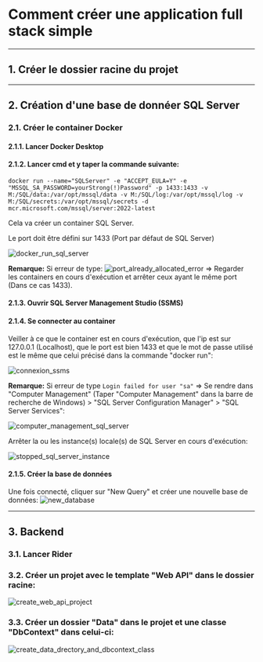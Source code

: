 # Comment créer une application full stack simple
***
## 1. Créer le dossier racine du projet
***
## 2. Création d'une base de donnéer SQL Server
### 2.1. Créer le container Docker
#### 2.1.1. Lancer Docker Desktop
#### 2.1.2. Lancer cmd et y taper la commande suivante:
`docker run --name="SQLServer" -e "ACCEPT_EULA=Y" -e "MSSQL_SA_PASSWORD=yourStrong(!)Password" -p 1433:1433 -v M:/SQL/data:/var/opt/mssql/data -v M:/SQL/log:/var/opt/mssql/log -v M:/SQL/secrets:/var/opt/mssql/secrets -d mcr.microsoft.com/mssql/server:2022-latest`

Cela va créer un container SQL Server.

Le port doit être défini sur 1433 (Port par défaut de SQL Server)

![docker_run_sql_server](https://files.catbox.moe/ewk24v.png)

**Remarque:**
Si erreur de type:
![port_already_allocated_error](https://files.catbox.moe/jcrvyz.png)
=> Regarder les containers en cours d'exécution et arrêter ceux ayant le même port (Dans ce cas 1433).
#### 2.1.3. Ouvrir SQL Server Management Studio (SSMS)
#### 2.1.4. Se connecter au container
Veiller à ce que le container est en cours d'exécution, que l'ip est sur 127.0.0.1 (Localhost), que le port est bien 1433 et que le mot de passe utilisé est le même que celui précisé dans la commande "docker run":

![connexion_ssms](https://files.catbox.moe/l8ps4z.png)

**Remarque:**
Si erreur de type `Login failed for user "sa"`
=> Se rendre dans "Computer Management" (Taper "Computer Management" dans la barre de recherche de Windows) > "SQL Server Configuration Manager" > "SQL Server Services":

![computer_management_sql_server](https://files.catbox.moe/r1xqya.png)

Arrêter la ou les instance(s) locale(s) de SQL Server en cours d'exécution:

![stopped_sql_server_instance](https://files.catbox.moe/ms8ql6.png)

#### 2.1.5. Créer la base de données

Une fois connecté, cliquer sur "New Query" et créer une nouvelle base de données:
![new_database](https://files.catbox.moe/214sbz.png)

***
## 3. Backend
### 3.1. Lancer Rider
### 3.2. Créer un projet avec le template "Web API" dans le dossier racine:
![create_web_api_project](https://files.catbox.moe/nqh6jz.png)
### 3.3. Créer un dossier "Data" dans le projet et une classe "DbContext" dans celui-ci:
![create_data_drectory_and_dbcontext_class](https://files.catbox.moe/21clcl.png)